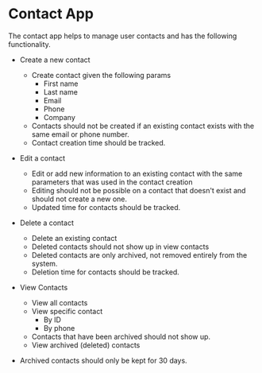 # Contact App

The contact app helps to manage user contacts and has the following functionality.

- Create a new contact
  - Create contact given the following params
    - First name
    - Last name
    - Email
    - Phone
    - Company
  - Contacts should not be created if an existing contact exists with the same email or phone number.
  - Contact creation time should be tracked.

- Edit a contact
  - Edit or add new information to an existing contact with the same parameters that was used in the contact creation
  - Editing should not be possible on a contact that doesn't exist and should not create a new one.
  - Updated time for contacts should be tracked.

- Delete a contact
  - Delete an existing contact
  - Deleted contacts should not show up in view contacts
  - Deleted contacts are only archived, not removed entirely from the system.
  - Deletion time for contacts should be tracked.

- View Contacts
  - View all contacts
  - View specific contact
    - By ID
    - By phone
  - Contacts that have been archived should not show up.
  - View archived (deleted) contacts

* Archived contacts should only be kept for 30 days.
